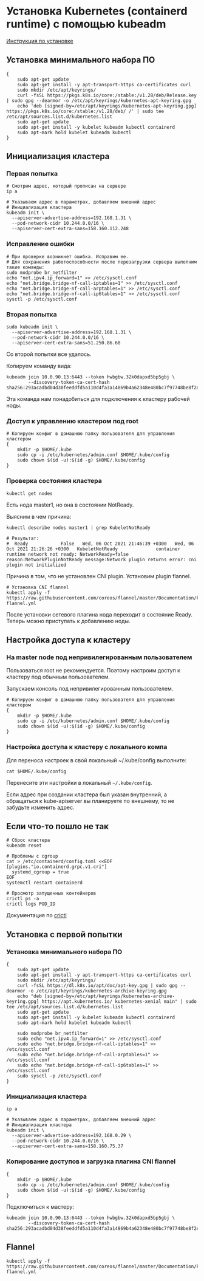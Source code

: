 # Установка Kubernetes (containerd runtime) с помощью kubeadm
[Инструкция по установке](https://kubernetes.io/docs/setup/production-environment/tools/kubeadm/create-cluster-kubeadm/)

## Установка минимального набора ПО
```shell script
{
    sudo apt-get update
    sudo apt-get install -y apt-transport-https ca-certificates curl
    sudo mkdir /etc/apt/keyrings/
    curl -fsSL https://pkgs.k8s.io/core:/stable:/v1.28/deb/Release.key | sudo gpg --dearmor -o /etc/apt/keyrings/kubernetes-apt-keyring.gpg
    echo 'deb [signed-by=/etc/apt/keyrings/kubernetes-apt-keyring.gpg] https://pkgs.k8s.io/core:/stable:/v1.28/deb/ /' | sudo tee /etc/apt/sources.list.d/kubernetes.list
    sudo apt-get update
    sudo apt-get install -y kubelet kubeadm kubectl containerd
    sudo apt-mark hold kubelet kubeadm kubectl
}
```

## Инициализация кластера

### Первая попытка
```shell script
# Смотрим адрес, который прописан на сервере  
ip a

# Указываем адрес в параметрах, добавляем внешний адрес
# Инициализация кластера
kubeadm init \
  --apiserver-advertise-address=192.168.1.31 \
  --pod-network-cidr 10.244.0.0/16 \
  --apiserver-cert-extra-sans=158.160.112.248
```

### Исправление ошибки
```shell script
# При проверке возникнет ошибка. Исправим ее.
# Для сохранения работоспособности после перезагрузки сервера выполним такие команды:
sudo modprobe br_netfilter 
echo "net.ipv4.ip_forward=1" >> /etc/sysctl.conf
echo "net.bridge.bridge-nf-call-iptables=1" >> /etc/sysctl.conf
echo "net.bridge.bridge-nf-call-arptables=1" >> /etc/sysctl.conf
echo "net.bridge.bridge-nf-call-ip6tables=1" >> /etc/sysctl.conf
sysctl -p /etc/sysctl.conf
```

### Вторая попытка
```shell script
sudo kubeadm init \
  --apiserver-advertise-address=192.168.1.31 \
  --pod-network-cidr 10.244.0.0/16 \
  --apiserver-cert-extra-sans=51.250.86.68
```
Со второй попытки все удалось.

Копируем команду вида:
```shell script
kubeadm join 10.0.90.13:6443 --token hwbgbw.32k0dapxd5bp5gbj \
        --discovery-token-ca-cert-hash sha256:293acadbd04d38feeddfd5a110d4fa3a14869b4a62348e480bc7f97748be8f2e 
```
Эта команда нам понадобиться для подключения к кластеру рабочей ноды.

### Доступ к управлению кластером под root
```shell script
# Копируем конфиг в домашнюю папку пользователя для управления кластером 
{
    mkdir -p $HOME/.kube
    sudo cp -i /etc/kubernetes/admin.conf $HOME/.kube/config
    sudo chown $(id -u):$(id -g) $HOME/.kube/config
}
``` 

### Проверка состояния кластера 
```shell script
kubectl get nodes
``` 
Есть нода master1, но она в состоянии NotReady.

Выясним в чем причина:
```shell script
kubectl describe nodes master1 | grep KubeletNotReady

# Результат:
#  Ready            False   Wed, 06 Oct 2021 21:46:39 +0300   Wed, 06 Oct 2021 21:26:26 +0300   KubeletNotReady              container runtime network not ready: NetworkReady=false reason:NetworkPluginNotReady message:Network plugin returns error: cni plugin not initialized
```
Причина в том, что не установлен CNI plugin. Установим plugin flannel.
```shell script
# Установка CNI flannel
kubectl apply -f https://raw.githubusercontent.com/coreos/flannel/master/Documentation/kube-flannel.yml
```
После установки сетевого плагина нода переходит в состояние Ready.
Теперь можно приступать к добавлению ноды. 


## Настройка доступа к кластеру 
### На master node под непривилегированным пользователем
Пользоваться root не рекомендуется. Поэтому настроим доступ к кластеру под обычным пользователем. 

Запускаем консоль под непривилегированным пользователем.
```shell script
# Копируем конфиг в домашнюю папку пользователя для управления кластером 
{
    mkdir -p $HOME/.kube
    sudo cp -i /etc/kubernetes/admin.conf $HOME/.kube/config
    sudo chown $(id -u):$(id -g) $HOME/.kube/config
}
```

### Настройка доступа к кластеру c локального компа  
Для переноса настроек в свой локальный ~/.kube/config выполните:
```shell script
cat $HOME/.kube/config
```
Перенесите эти настройки в локальный `~/.kube/config`.

Если адрес при создании кластера был указан внутренний, а обращаться к kube-apiserver вы планируете по внешнему, то не забудьте изменить адрес.

## Если что-то пошло не так
```shell script
# Сброс кластера
kubeadm reset

# Проблемы с cgroup
cat > /etc/containerd/config.toml <<EOF
[plugins."io.containerd.grpc.v1.cri"]
  systemd_cgroup = true
EOF
systemctl restart containerd

# Просмотр запущенных контейнеров
crictl ps -a
crictl logs POD_ID
```

Документация по [crictl](https://kubernetes.io/docs/tasks/debug-application-cluster/crictl/)

## Установка с первой попытки
### Установка минимального набора ПО
```shell script
{
    sudo apt-get update
    sudo apt-get install -y apt-transport-https ca-certificates curl
    sudo mkdir /etc/apt/keyrings/
    curl -fsSL https://dl.k8s.io/apt/doc/apt-key.gpg | sudo gpg --dearmor -o /etc/apt/keyrings/kubernetes-archive-keyring.gpg
    echo "deb [signed-by=/etc/apt/keyrings/kubernetes-archive-keyring.gpg] https://apt.kubernetes.io/ kubernetes-xenial main" | sudo tee /etc/apt/sources.list.d/kubernetes.list
    sudo apt-get update
    sudo apt-get install -y kubelet kubeadm kubectl containerd
    sudo apt-mark hold kubelet kubeadm kubectl

    sudo modprobe br_netfilter 
    sudo echo "net.ipv4.ip_forward=1" >> /etc/sysctl.conf
    sudo echo "net.bridge.bridge-nf-call-iptables=1" >> /etc/sysctl.conf
    sudo echo "net.bridge.bridge-nf-call-arptables=1" >> /etc/sysctl.conf
    sudo echo "net.bridge.bridge-nf-call-ip6tables=1" >> /etc/sysctl.conf
    sudo sysctl -p /etc/sysctl.conf
}
```
### Инициализация кластера
```shell script
ip a

# Указываем адрес в параметрах, добавляем внешний адрес
# Инициализация кластера
kubeadm init \
  --apiserver-advertise-address=192.168.0.29 \
  --pod-network-cidr 10.244.0.0/16 \
  --apiserver-cert-extra-sans=158.160.75.37
```

### Копирование доступов и загрузка плагина CNI flannel 
```shell script
{
    mkdir -p $HOME/.kube
    sudo cp -i /etc/kubernetes/admin.conf $HOME/.kube/config
    sudo chown $(id -u):$(id -g) $HOME/.kube/config
}
```


Подключиться к мастеру:
```shell script
kubeadm join 10.0.90.13:6443 --token hwbgbw.32k0dapxd5bp5gbj \
        --discovery-token-ca-cert-hash sha256:293acadbd04d38feeddfd5a110d4fa3a14869b4a62348e480bc7f97748be8f2e
```

## Flannel
```shell script
kubectl apply -f https://raw.githubusercontent.com/coreos/flannel/master/Documentation/kube-flannel.yml
```
